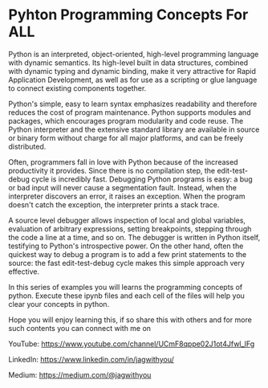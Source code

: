 # Pyhton Programming Concepts For ALL

Python is an interpreted, object-oriented, high-level programming language with dynamic semantics. Its high-level built in data structures, combined with dynamic typing and dynamic binding, make it very attractive for Rapid Application Development, as well as for use as a scripting or glue language to connect existing components together.

Python's simple, easy to learn syntax emphasizes readability and therefore reduces the cost of program maintenance. Python supports modules and packages, which encourages program modularity and code reuse. The Python interpreter and the extensive standard library are available in source or binary form without charge for all major platforms, and can be freely distributed.

Often, programmers fall in love with Python because of the increased productivity it provides. Since there is no compilation step, the edit-test-debug cycle is incredibly fast. Debugging Python programs is easy: a bug or bad input will never cause a segmentation fault. Instead, when the interpreter discovers an error, it raises an exception. When the program doesn't catch the exception, the interpreter prints a stack trace. 

A source level debugger allows inspection of local and global variables, evaluation of arbitrary expressions, setting breakpoints, stepping through the code a line at a time, and so on. The debugger is written in Python itself, testifying to Python's introspective power. On the other hand, often the quickest way to debug a program is to add a few print statements to the source: the fast edit-test-debug cycle makes this simple approach very effective.

In this series of examples you will learns the programming concepts of python. Execute these ipynb files and each cell of the files will help you clear your concepts in python.


Hope you will enjoy learning this, if so share this with others and for more such contents you can connect with me on 

YouTube: https://www.youtube.com/channel/UCmF8qppe02J1ot4Jfwl_lFg

LinkedIn: https://www.linkedin.com/in/jagwithyou/

Medium: https://medium.com/@jagwithyou
